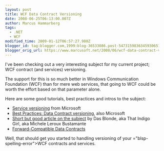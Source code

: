 ```yaml
---
layout: post
title: WCF Data Contract Versioning
date: 2008-06-25T06:13:00.007Z
author: Marcus Hammarberg
tags:
  - .NET
  - WCF
modified_time: 2009-01-12T06:57:27.980Z
blogger_id: tag:blogger.com,1999:blog-36533086.post-5473159836345930651
blogger_orig_url: https://www.marcusoft.net/2008/06/wcf-data-contract-versioning.html
---
```


I've been checking out a very interesting subject for my current
project; WCF contract (and services) versioning.

The support for this is so much better in Windows Communication
Foundation (WCF) than for mere web services, that
going to WCF could be worth the effort based
on that parameter alone.

Here are some good tutorials, best practices and intros to the
subject:

- [Service versioning](http://msdn.microsoft.com/en-us/library/ms731060.aspx)
    from Microsoft
- [Best Practices: Data Contract versioning](http://msdn.microsoft.com/en-us/library/ms733832.aspx),
    also Microsoft
- [Short but good article on the
    subject](http://www.dasblonde.net/PermaLink,guid,a0b48932-4b7d-4d7b-9886-e7d0764d8908.aspx)
    by Das Blonde, aka That Indigo Girl, aka
    Michele Leroux <span
    id="SPELLING_ERROR_9" class="blsp-spelling-error">Bustamante
- [Forward-Compatible Data
    Contracts](http://msdn.microsoft.com/en-us/library/ms731083.aspx)

Well, that should get you started to handling versioning of
your ="blsp-spelling-error">WCF
contracts and services.
